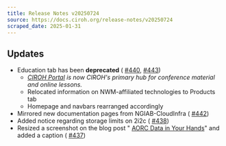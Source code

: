 ```yaml
---
title: Release Notes v20250724
source: https://docs.ciroh.org/release-notes/v20250724
scraped_date: 2025-01-31
---
```


## Updates

- Education tab has been **deprecated** ( [#440](https://github.com/CIROH-UA/ciroh-ua_website/pull/440), [#443](https://github.com/CIROH-UA/ciroh-ua_website/pull/443))
  - _[CIROH Portal](https://portal.ciroh.org/presentations) is now CIROH's primary hub for conference material and online lessons._
  - Relocated information on NWM-affiliated technologies to Products tab
  - Homepage and navbars rearranged accordingly
- Mirrored new documentation pages from NGIAB-CloudInfra ( [#442](https://github.com/CIROH-UA/ciroh-ua_website/pull/442))
- Added notice regarding storage limits on 2i2c ( [#438](https://github.com/CIROH-UA/ciroh-ua_website/pull/438))
- Resized a screenshot on the blog post " [AORC Data in Your Hands](https://docs.ciroh.org/blog/aorc-data-access)" and added a caption ( [#437](https://github.com/CIROH-UA/ciroh-ua_website/pull/437))